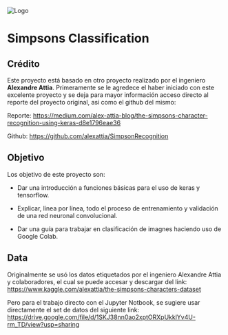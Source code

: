 ![Logo](https://github.com/slopezRedfox/Simpsons_Classification/blob/master/README_IMAGES/logo.jpg)

# Simpsons Classification 

## Crédito
Este proyecto está basado en otro proyecto realizado por el ingeniero **Alexandre Attia**. Primeramente se le agredece el haber iniciado con este excelente proyecto y se deja para mayor información acceso directo al reporte del proyecto original, asi como el github del mismo:

Reporte: https://medium.com/alex-attia-blog/the-simpsons-character-recognition-using-keras-d8e1796eae36

Github: https://github.com/alexattia/SimpsonRecognition

## Objetivo
Los objetivo de este proyecto son:

* Dar una introducción a funciones básicas para el uso de keras y tensorflow.

* Explicar, línea por línea, todo el proceso de entrenamiento y validación de una red neuronal convolucional.

* Dar una guía para trabajar en clasificación de imagnes haciendo uso de Google Colab.

## Data
Originalmente se usó los datos etiquetados por el ingeniero Alexandre Attia y colaboradores, el cual se puede accesar y descargar del link: https://www.kaggle.com/alexattia/the-simpsons-characters-dataset

Pero para el trabajo directo con el Jupyter Notbook, se sugiere usar directamente el set de datos del siguiente link: https://drive.google.com/file/d/1SKJ38nn0ao2xptORXpUkklYv4U-rm_TD/view?usp=sharing




